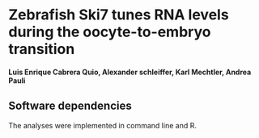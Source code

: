 # Zebrafish Ski7 tunes RNA levels during the oocyte-to-embryo transition

#### Luis Enrique Cabrera Quio, Alexander schleiffer, Karl Mechtler, Andrea Pauli


## Software dependencies

The analyses were implemented in command line and R.

